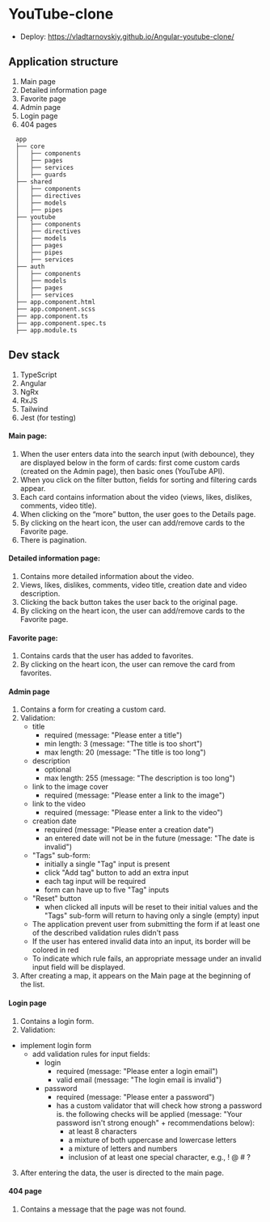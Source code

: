 # YouTube-clone

- Deploy: https://vladtarnovskiy.github.io/Angular-youtube-clone/

## Application structure

1. Main page
2. Detailed information page
3. Favorite page
4. Admin page
5. Login page
6. 404 pages

```
  app
  ├── core
  │   ├── components
  │   ├── pages
  │   ├── services
  │   ├── guards
  ├── shared
  │   ├── components
  │   ├── directives
  │   ├── models
  │   ├── pipes
  ├── youtube
  │   ├── components
  │   ├── directives
  │   ├── models
  │   ├── pages
  │   ├── pipes
  │   ├── services
  ├── auth
  │   ├── components
  │   ├── models
  │   ├── pages
  │   ├── services
  ├── app.component.html
  ├── app.component.scss
  ├── app.component.ts
  ├── app.component.spec.ts
  ├── app.module.ts
```

## Dev stack

1. TypeScript
2. Angular
3. NgRx
4. RxJS
5. Tailwind
6. Jest (for testing)

#### Main page:

1. When the user enters data into the search input (with debounce), they are displayed below in the form of cards: first come
   custom cards (created on the Admin page), then basic ones (YouTube API).
2. When you click on the filter button, fields for sorting and filtering cards appear.
3. Each card contains information about the video (views, likes, dislikes, comments, video title).
4. When clicking on the “more” button, the user goes to the Details page.
5. By clicking on the heart icon, the user can add/remove cards to the Favorite page.
6. There is pagination.

#### Detailed information page:

1. Contains more detailed information about the video.
2. Views, likes, dislikes, comments, video title, creation date and video description.
3. Clicking the back button takes the user back to the original page.
4. By clicking on the heart icon, the user can add/remove cards to the Favorite page.

#### Favorite page:

1. Contains cards that the user has added to favorites.
2. By clicking on the heart icon, the user can remove the card from favorites.

#### Admin page

1. Contains a form for creating a custom card.
2. Validation:
   - title
     - required (message: "Please enter a title")
     - min length: 3 (message: "The title is too short")
     - max length: 20 (message: "The title is too long")
   - description
     - optional
     - max length: 255 (message: "The description is too long")
   - link to the image cover
     - required (message: "Please enter a link to the image")
   - link to the video
     - required (message: "Please enter a link to the video")
   - creation date
     - required (message: "Please enter a creation date")
     - an entered date will not be in the future (message: "The date is invalid")
   - "Tags" sub-form:
     - initially a single "Tag" input is present
     - click "Add tag" button to add an extra input
     - each tag input will be required
     - form can have up to five "Tag" inputs
   - "Reset" button
     - when clicked all inputs will be reset to their initial values and the "Tags" sub-form will return to having only a single (empty) input
   - The application prevent user from submitting the form if at least one of the described validation rules didn't pass
   - If the user has entered invalid data into an input, its border will be colored in red
   - To indicate which rule fails, an appropriate message under an invalid input field will be displayed.
3. After creating a map, it appears on the Main page at the beginning of the list.

#### Login page

1. Contains a login form.
2. Validation:

- implement login form
  - add validation rules for input fields:
    - login
      - required (message: "Please enter a login email")
      - valid email (message: "The login email is invalid")
    - password
      - required (message: "Please enter a password")
      - has a custom validator that will check how strong a password is. the following checks will be applied (message: "Your password isn't strong enough" + recommendations below):
        - at least 8 characters
        - a mixture of both uppercase and lowercase letters
        - a mixture of letters and numbers
        - inclusion of at least one special character, e.g., ! @ # ?

3. After entering the data, the user is directed to the main page.

#### 404 page

1. Contains a message that the page was not found.
